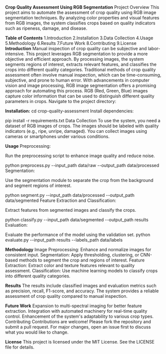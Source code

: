 **Crop Quality Assessment Using RGB Segmentation**
Project Overview
This project aims to automate the assessment of crop quality using RGB image segmentation techniques. By analyzing color properties and visual features from RGB images, the system classifies crops based on quality indicators such as ripeness, damage, and disease.

**Table of Contents**
1.Introduction
2.Installation
3.Data Collection
4.Usage
5.Methodology
6.Results
7.Future Work
8.Contributing
9.License
**Introduction**
Manual inspection of crop quality can be subjective and labor-intensive. This project leverages RGB segmentation to provide a more objective and efficient approach. By processing images, the system segments regions of interest, extracts relevant features, and classifies the crops into different quality categories.
Traditional methods of crop quality assessment often involve manual inspection, which can be time-consuming, subjective, and prone to human error. With advancements in computer vision and image processing, RGB image segmentation offers a promising approach for automating this process. RGB (Red, Green, Blue) images capture color information that can be used to distinguish different quality parameters in crops.
Navigate to the project directory:

**Installation:**
cd crop-quality-assessment
Install dependencies:

pip install -r requirements.txt
Data Collection
To use the system, you need a dataset of RGB images of crops. The images should be labeled with quality indicators (e.g., ripe, unripe, damaged). You can collect images using cameras or smartphones under various conditions.

**Usage**
Preprocessing:

Run the preprocessing script to enhance image quality and reduce noise.

python preprocess.py --input_path data/raw --output_path data/processed
Segmentation:

Use the segmentation module to separate the crop from the background and segment regions of interest.

python segment.py --input_path data/processed --output_path data/segmented
Feature Extraction and Classification:

Extract features from segmented images and classify the crops.

python classify.py --input_path data/segmented --output_path results
Evaluation:

Evaluate the performance of the model using the validation set.
python evaluate.py --input_path results --labels_path data/labels

**Methodology**
Image Preprocessing: Enhance and normalize images for consistent input.
Segmentation: Apply thresholding, clustering, or CNN-based methods to segment the crop and regions of interest.
Feature Extraction: Extract color and texture features relevant to quality assessment.
Classification: Use machine learning models to classify crops into different quality categories.

**Results**
The results include classified images and evaluation metrics such as precision, recall, F1-score, and accuracy. The system provides a reliable assessment of crop quality compared to manual inspection.

**Future Work**
Expansion to multi-spectral imaging for better feature extraction.
Integration with automated machinery for real-time quality control.
Enhancement of the system's adaptability to various crop types.
Contributing
Contributions are welcome! Please fork the repository and submit a pull request. For major changes, open an issue first to discuss what you would like to change.

**License**
This project is licensed under the MIT License. See the LICENSE file for details.

